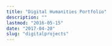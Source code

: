 ```yaml
---
title: "Digital Humanities Portfolio"
description: ""
lastmod: "2016-05-15"
date: "2017-04-20"
slug: "digitalprojects"
---
```

